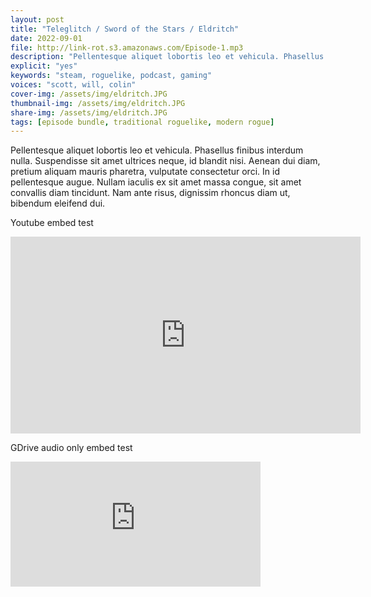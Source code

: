 ```yaml
---
layout: post
title: "Teleglitch / Sword of the Stars / Eldritch"
date: 2022-09-01
file: http://link-rot.s3.amazonaws.com/Episode-1.mp3
description: "Pellentesque aliquet lobortis leo et vehicula. Phasellus finibus interdum nulla. Suspendisse sit amet ultrices neque, id blandit nisi. Aenean dui diam, pretium aliquam mauris pharetra, vulputate consectetur orci. In id pellentesque augue. Nullam iaculis ex sit amet massa congue, sit amet convallis diam tincidunt. Nam ante risus, dignissim rhoncus diam ut, bibendum eleifend dui."
explicit: "yes" 
keywords: "steam, roguelike, podcast, gaming"
voices: "scott, will, colin"
cover-img: /assets/img/eldritch.JPG
thumbnail-img: /assets/img/eldritch.JPG
share-img: /assets/img/eldritch.JPG
tags: [episode bundle, traditional roguelike, modern rogue]
---
```



Pellentesque aliquet lobortis leo et vehicula. Phasellus finibus interdum nulla. Suspendisse sit amet ultrices neque, id blandit nisi. Aenean dui diam, pretium aliquam mauris pharetra, vulputate consectetur orci. In id pellentesque augue. Nullam iaculis ex sit amet massa congue, sit amet convallis diam tincidunt. Nam ante risus, dignissim rhoncus diam ut, bibendum eleifend dui.



Youtube embed test

<div class="embed-responsive embed-responsive-16by9">
<iframe width="560" height="315" src="https://www.youtube.com/embed/RyPa11y8O9U" title="YouTube video player" frameborder="0" allow="accelerometer; autoplay; clipboard-write; encrypted-media; gyroscope; picture-in-picture" allowfullscreen></iframe>
</div>


GDrive audio only embed test

<iframe
  frameborder="0"
  width="400"
  height="200"
  src="https://drive.google.com/file/d/1vBGkfU0s1R1FDsNj17tePSRUAVIM-bDg/preview">
</iframe>
